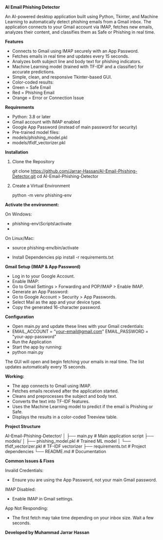 **AI Email Phishing Detector**



An AI-powered desktop application built using Python, Tkinter, and Machine Learning to automatically detect phishing emails from a Gmail inbox. The application connects to your Gmail account via IMAP, fetches new emails, analyzes their content, and classifies them as Safe or Phishing in real time.



**Features**



* Connects to Gmail using IMAP securely with an App Password.
* Fetches emails in real time and updates every 15 seconds.
* Analyzes both subject line and body text for phishing indicators.
* Machine Learning model (trained with TF-IDF and a classifier) for accurate predictions.
* Simple, clean, and responsive Tkinter-based GUI.
* Color-coded results:
* Green = Safe Email
* Red = Phishing Email
* Orange = Error or Connection Issue



**Requirements**



* Python: 3.8 or later
* Gmail account with IMAP enabled
* Google App Password (instead of main password for security)
* Pre-trained model files:
* models/phishing\_model.pkl
* models/tfidf\_vectorizer.pkl



**Installation**



1. Clone the Repository

   git clone https://github.com/Jarrar-Hassan/AI-Email-Phishing-Detector.git
   cd AI-Email-Phishing-Detector
   
2. Create a Virtual Environment


   python -m venv phishing-env



**Activate the environment:**



On Windows:

* phishing-env\\Scripts\\activate
* 



On Linux/Mac:

* source phishing-env/bin/activate

* Install Dependencies
  pip install -r requirements.txt



**Gmail Setup (IMAP \& App Password)**



* Log in to your Google Account.
* Enable IMAP:
* Go to Gmail Settings > Forwarding and POP/IMAP > Enable IMAP.
* Generate an App Password:
* Go to Google Account > Security > App Passwords.
* Select Mail as the app and your device type.
* Copy the generated 16-character password.



**Configuration**



* Open main.py and update these lines with your Gmail credentials:
* EMAIL\_ACCOUNT = "your-email@gmail.com"
  EMAIL\_PASSWORD = "your-app-password"
* Run the Application
* Start the app by running:
* python main.py



The GUI will open and begin fetching your emails in real time. The list updates automatically every 15 seconds.



**Working:**



* The app connects to Gmail using IMAP.
* Fetches emails received after the application started.
* Cleans and preprocesses the subject and body text.
* Converts the text into TF-IDF features.
* Uses the Machine Learning model to predict if the email is Phishing or Safe.
* Displays the results in a color-coded Treeview table.





**Project Structure**


AI-Email-Phishing-Detector/
│
├── main.py                 # Main application script
├── models/
│   ├── phishing\_model.pkl  # Trained ML model
│   └── tfidf\_vectorizer.pkl # TF-IDF vectorizer
├── requirements.txt         # Project dependencies
└── README.md                # Documentation



**Common Issues \& Fixes**



Invalid Credentials:

* Ensure you are using the App Password, not your main Gmail password.

IMAP Disabled:

* Enable IMAP in Gmail settings.

App Not Responding:

* The first fetch may take time depending on your inbox size. Wait a few seconds.





**Developed by Muhammad Jarrar Hassan**

